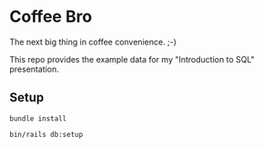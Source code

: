 # Coffee Bro
The next big thing in coffee convenience. ;-)

This repo provides the example data for my "Introduction to SQL" presentation.

## Setup
```
bundle install

bin/rails db:setup
```
